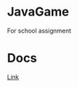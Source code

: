 # JavaGame
For school assignment 

# Docs
[Link](https://docs.google.com/document/d/1HqRUy8vBsifcjxSPP3K6iViocTFbHthJTEWveHzBROk/edit?usp=sharing)
